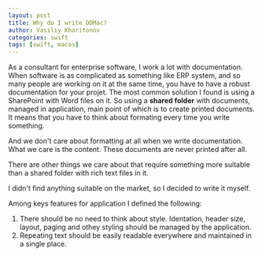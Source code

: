 ```yaml
---
layout: post
title: Why do I write DDMac?
author: Vasiliy Kharitonov
categories: swift
tags: [swift, macos]
---
```


As a consultant for enterprise software, I work a lot with documentation.
When software is as complicated as something like ERP system, and so
many people are working on it at the same time, you have to have a robust
documentation for your projet. The most common solution I found is using
a SharePoint with Word files on it. So using a **shared folder** with
documents, managed in application, main point of which is to create
printed documents. It means that you have to think about formating every
time you write something.

And we don't care about formatting at all when we write documentation.
What we care is the content. These documents are never printed after all.

There are other things we care about that require something more suitable
than a shared folder with rich text files in it.

I didn't find anything suitable on the market, so I decided to write it
myself.

Among keys features for application I defined the following:
1. There should be no need to think about style. Identation, header
   size, layout, paging and othey styling should be managed by the
   application.
2. Repeating text should be easily readable everywhere and maintained
   in a single place.
